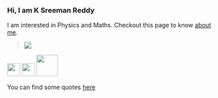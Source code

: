 ### Hi, I am **K Sreeman Reddy**
I am interested in Physics and Maths. Checkout this page to know [about me](http://iamsreeman.github.io/about).

> <img src="https://render.githubusercontent.com/render/math?math=G_{\mu\nu}%2B\Lambda g_{\mu\nu}=\dfrac{8\pi G}{c^4}T_{\mu\nu}">

<!-- display the social media buttons in your README -->

[<img src="https://www.flaticon.com/svg/static/icons/svg/733/733547.svg" width="30" height="30"/>][1]
[<img src="https://www.flaticon.com/svg/static/icons/svg/124/124034.svg" width="30" height="30"/>][4]
[<img src="https://cdn.sstatic.net/Sites/physics/Img/apple-touch-icon@2.png" width="50" height="50"/>][2]



[1.1]: http://i.imgur.com/P3YfQoD.png (facebook icon with padding)
[2.1]: https://cdn.sstatic.net/Sites/stackexchange/Img/apple-touch-icon@2.png (stack icon)

<!-- icons without padding -->

[1.2]: http://i.imgur.com/fep1WsG.png (facebook icon without padding)
[2.2]: https://cdn.sstatic.net/Sites/physics/Img/logo.svg?v=6eb7d730c013 (stack icon)

[1]: http://www.facebook.com/iamsreeman
[2]: https://physics.stackexchange.com/users/264772/kasi-reddy-sreeman-reddy
[3]: mailto:sreemanmohanreddy@gmail.com
[4]: https://api.whatsapp.com/send?phone=917032905466
You can find some quotes [here](http://iamsreeman.github.io/quotes)
